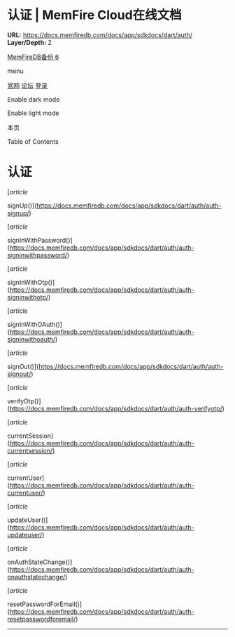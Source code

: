 # 认证 | MemFire Cloud在线文档

**URL:** https://docs.memfiredb.com/docs/app/sdkdocs/dart/auth/
**Layer/Depth:** 2

[MemFireDB备份 6](/)

menu

[官网](https://memfiredb.com/)
[论坛](https://community.memfiredb.com/)
[登录](https://cloud.memfiredb.com/auth/login)

Enable dark mode

Enable light mode

本页

Table of Contents

# 认证

[*article*

signUp()](https://docs.memfiredb.com/docs/app/sdkdocs/dart/auth/auth-signup/)

[*article*

signInWithPassword()](https://docs.memfiredb.com/docs/app/sdkdocs/dart/auth/auth-signinwithpassword/)

[*article*

signInWithOtp()](https://docs.memfiredb.com/docs/app/sdkdocs/dart/auth/auth-signinwithotp/)

[*article*

signInWithOAuth()](https://docs.memfiredb.com/docs/app/sdkdocs/dart/auth/auth-signinwithoauth/)

[*article*

signOut()](https://docs.memfiredb.com/docs/app/sdkdocs/dart/auth/auth-signout/)

[*article*

verifyOtp()](https://docs.memfiredb.com/docs/app/sdkdocs/dart/auth/auth-verifyotp/)

[*article*

currentSession](https://docs.memfiredb.com/docs/app/sdkdocs/dart/auth/auth-currentsession/)

[*article*

currentUser](https://docs.memfiredb.com/docs/app/sdkdocs/dart/auth/auth-currentuser/)

[*article*

updateUser()](https://docs.memfiredb.com/docs/app/sdkdocs/dart/auth/auth-updateuser/)

[*article*

onAuthStateChange()](https://docs.memfiredb.com/docs/app/sdkdocs/dart/auth/auth-onauthstatechange/)

[*article*

resetPasswordForEmail()](https://docs.memfiredb.com/docs/app/sdkdocs/dart/auth/auth-resetpasswordforemail/)

---